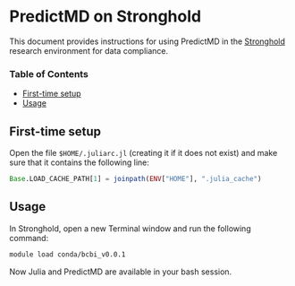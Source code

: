 # PredictMD on Stronghold

This document provides instructions for using PredictMD in the [Stronghold](https://it.brown.edu/services/type/stronghold-data-compliance-research-environment) research environment for data compliance.

### Table of Contents
- [First-time setup]()
- [Usage](#usage)

## First-time setup

Open the file `$HOME/.juliarc.jl` (creating it if it does not exist) and make sure that it contains the following line:
```julia
Base.LOAD_CACHE_PATH[1] = joinpath(ENV["HOME"], ".julia_cache")
```

## Usage

In Stronghold, open a new Terminal window and run the following command:
```bash
module load conda/bcbi_v0.0.1
```

Now Julia and PredictMD are available in your bash session.
